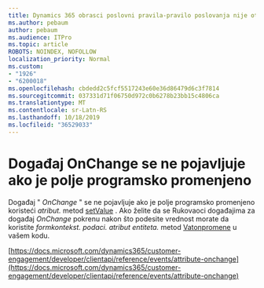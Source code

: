 ```yaml
---
title: Dynamics 365 obrasci poslovni pravila-pravilo poslovanja nije otpuštanje iz obrasca
ms.author: pebaum
author: pebaum
ms.audience: ITPro
ms.topic: article
ROBOTS: NOINDEX, NOFOLLOW
localization_priority: Normal
ms.custom:
- "1926"
- "6200018"
ms.openlocfilehash: cbdedd2c5fcf5517243e60e36d86479d6c3f7814
ms.sourcegitcommit: 037331d71f06750d972c0b6278b23bb15c4806ca
ms.translationtype: MT
ms.contentlocale: sr-Latn-RS
ms.lasthandoff: 10/18/2019
ms.locfileid: "36529033"
---
```

# <a name="onchange-event-does-not-occur-if-the-field-is-changed-programmatically"></a>Događaj OnChange se ne pojavljuje ako je polje programsko promenjeno

Događaj " *OnChange* " se ne pojavljuje ako je polje programsko promenjeno koristeći *atribut.* metod [setValue](https://docs.microsoft.com/dynamics365/customer-engagement/developer/clientapi/reference/attributes/setvalue) . Ako želite da se Rukovaoci događajima za događaj *OnChange* pokrenu nakon što podesite vrednost morate da koristite *formkontekst. podaci. atribut entiteta.* metod [Vatonpromene](https://docs.microsoft.com/dynamics365/customer-engagement/developer/clientapi/reference/attributes/fireonchange) u vašem kodu.

[https://docs.microsoft.com/dynamics365/customer-engagement/developer/clientapi/reference/events/attribute-onchange](https://docs.microsoft.com/dynamics365/customer-engagement/developer/clientapi/reference/events/attribute-onchange)
